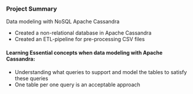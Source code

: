 ### Project Summary
Data modeling with NoSQL Apache Cassandra
- Created a non-relational database in Apache Cassandra
- Created an ETL-pipeline for pre-processing CSV files

#### Learning Essential concepts when data modeling with Apache Cassandra:
- Understanding what queries to support and model the tables to satisfy these queries
- One table per one query is an acceptable approach